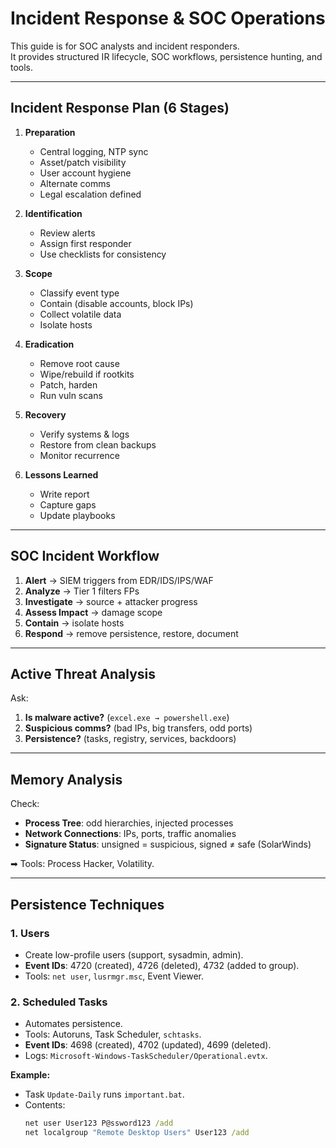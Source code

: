 # Incident Response & SOC Operations

This guide is for SOC analysts and incident responders.  
It provides structured IR lifecycle, SOC workflows, persistence hunting, and tools.

---

## Incident Response Plan (6 Stages)

1. **Preparation**
   - Central logging, NTP sync
   - Asset/patch visibility
   - User account hygiene
   - Alternate comms
   - Legal escalation defined

2. **Identification**
   - Review alerts
   - Assign first responder
   - Use checklists for consistency

3. **Scope**
   - Classify event type
   - Contain (disable accounts, block IPs)
   - Collect volatile data
   - Isolate hosts

4. **Eradication**
   - Remove root cause
   - Wipe/rebuild if rootkits
   - Patch, harden
   - Run vuln scans

5. **Recovery**
   - Verify systems & logs
   - Restore from clean backups
   - Monitor recurrence

6. **Lessons Learned**
   - Write report
   - Capture gaps
   - Update playbooks

---

## SOC Incident Workflow

1. **Alert** → SIEM triggers from EDR/IDS/IPS/WAF  
2. **Analyze** → Tier 1 filters FPs  
3. **Investigate** → source + attacker progress  
4. **Assess Impact** → damage scope  
5. **Contain** → isolate hosts  
6. **Respond** → remove persistence, restore, document

---

## Active Threat Analysis
Ask:
1. **Is malware active?** (`excel.exe → powershell.exe`)  
2. **Suspicious comms?** (bad IPs, big transfers, odd ports)  
3. **Persistence?** (tasks, registry, services, backdoors)

---

## Memory Analysis
Check:
- **Process Tree**: odd hierarchies, injected processes  
- **Network Connections**: IPs, ports, traffic anomalies  
- **Signature Status**: unsigned = suspicious, signed ≠ safe (SolarWinds)  

➡ Tools: Process Hacker, Volatility.

---

## Persistence Techniques

### 1. Users
- Create low-profile users (support, sysadmin, admin).
- **Event IDs**: 4720 (created), 4726 (deleted), 4732 (added to group).
- Tools: `net user`, `lusrmgr.msc`, Event Viewer.

### 2. Scheduled Tasks
- Automates persistence.
- Tools: Autoruns, Task Scheduler, `schtasks`.
- **Event IDs**: 4698 (created), 4702 (updated), 4699 (deleted).
- Logs: `Microsoft-Windows-TaskScheduler/Operational.evtx`.

**Example:**
- Task `Update-Daily` runs `important.bat`.
- Contents:
  ```bat
  net user User123 P@ssword123 /add
  net localgroup "Remote Desktop Users" User123 /add
